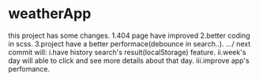 # weatherApp
this project has some changes.
1.404 page have improved
2.better coding in scss.
3.project have a better performace(debounce in search..).
.../ next commit will:
i.have history search's result(localStorage) feature.
ii.week's day will able to click and see more details about that day.
iii.improve app's perfomance.




